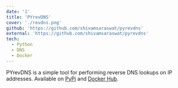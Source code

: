 ```yaml
---
date: '1'
title: 'PYrevDNS'
cover: './revdns.png'
github: 'https://github.com/shivamsaraswat/pyrevdns'
external: 'https://github.com/shivamsaraswat/pyrevdns'
tech:
  - Python
  - DNS
  - Docker
---
```


PYrevDNS is a simple tool for performing reverse DNS lookups on IP addresses. Available on [PyPi](https://pypi.org/project/pyrevdns/) and [Docker Hub](https://hub.docker.com/r/shivamsaraswat/pyrevdns).
